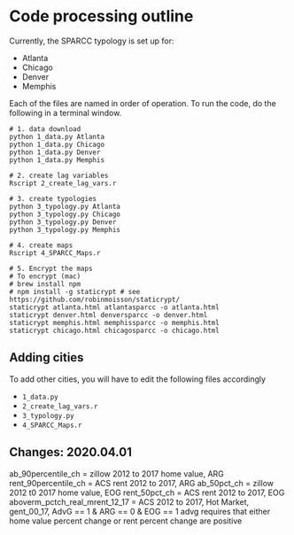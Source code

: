 # Code processing outline

Currently, the SPARCC typology is set up for:

* Atlanta
* Chicago
* Denver
* Memphis

Each of the files are named in order of operation. To run the code, do the following in a terminal window. 

```
# 1. data download
python 1_data.py Atlanta
python 1_data.py Chicago
python 1_data.py Denver
python 1_data.py Memphis

# 2. create lag variables
Rscript 2_create_lag_vars.r

# 3. create typologies
python 3_typology.py Atlanta
python 3_typology.py Chicago
python 3_typology.py Denver
python 3_typology.py Memphis

# 4. create maps
Rscript 4_SPARCC_Maps.r

# 5. Encrypt the maps
# To encrypt (mac)
# brew install npm
# npm install -g staticrypt # see https://github.com/robinmoisson/staticrypt/
staticrypt atlanta.html atlantasparcc -o atlanta.html
staticrypt denver.html denversparcc -o denver.html
staticrypt memphis.html memphissparcc -o memphis.html
staticrypt chicago.html chicagosparcc -o chicago.html
```

## Adding cities

To add other cities, you will have to edit the following files accordingly

* `1_data.py`
* `2_create_lag_vars.r`
* `3_typology.py`
* `4_SPARCC_Maps.r`

## Changes: 2020.04.01
ab_90percentile_ch = 
    zillow 2012 to 2017 home value, 
    ARG
rent_90percentile_ch = 
    ACS rent 2012 to 2017, 
    ARG
ab_50pct_ch = 
    zillow 2012 t0 2017 home value, 
    EOG
rent_50pct_ch = 
    ACS rent 2012 to 2017, 
    EOG
aboverm_pctch_real_mrent_12_17 = 
    ACS 2012 to 2017, 
    Hot Market, 
    gent_00_17, 
    AdvG == 1 & ARG == 0 & EOG == 1
advg requires that either home value percent change or rent percent change are positive
    